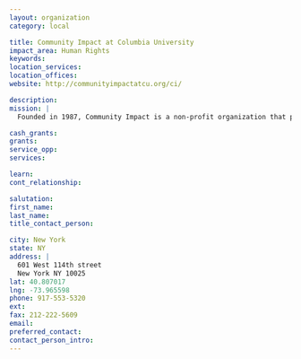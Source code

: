```yaml
---
layout: organization
category: local

title: Community Impact at Columbia University
impact_area: Human Rights
keywords: 
location_services: 
location_offices: 
website: http://communityimpactatcu.org/ci/

description: 
mission: |
  Founded in 1987, Community Impact is a non-profit organization that provides food, clothing, shelter, education, job training, and companionship for residents in the surrounding Harlem, Washington Heights, and Morningside Heights communities. A dedicated corps of faculty, staff, and more than 950 Columbia University student volunteers participate in 25 different community service programs that serve over 16,000 people each year. Community Impact also partners with 100 community organizations.

cash_grants: 
grants: 
service_opp: 
services: 

learn: 
cont_relationship: 

salutation: 
first_name: 
last_name: 
title_contact_person: 

city: New York
state: NY
address: |
  601 West 114th street  
  New York NY 10025
lat: 40.807017
lng: -73.965598
phone: 917-553-5320
ext: 
fax: 212-222-5609
email: 
preferred_contact: 
contact_person_intro: 
---
```

